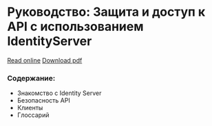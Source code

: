 # Руководство: Защита и доступ к API с использованием IdentityServer

[Read online](https://mediacstdubna.github.io/ids-api-manual/)
[Download pdf](https://github.com/MediaCSTDubna/ids-api-manual/blob/master/files/Protecting%20and%20accessing%20an%20API%20using%20IdentityServer%20for%20BTP4ru.pdf)

### Содержание:
- Знакомство с Identity Server
- Безопасность API
- Клиенты
- Глоссарий
